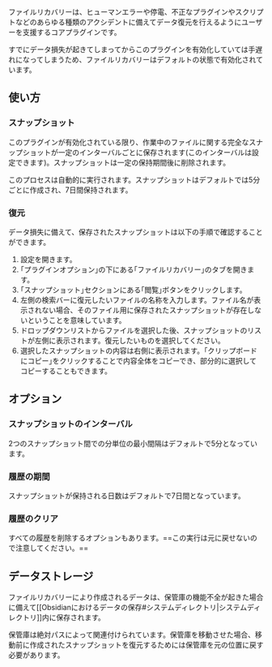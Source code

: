 ファイルリカバリーは、ヒューマンエラーや停電、不正なプラグインやスクリプトなどのあらゆる種類のアクシデントに備えてデータ復元を行えるようにユーザーを支援するコアプラグインです。

すでにデータ損失が起きてしまってからこのプラグインを有効化していては手遅れになってしまうため、ファイルリカバリーはデフォルトの状態で有効化されています。

## 使い方

### スナップショット

このプラグインが有効化されている限り、作業中のファイルに関する完全なスナップショットが一定のインターバルごとに保存されます(このインターバルは設定できます)。スナップショットは一定の保持期間後に削除されます。

このプロセスは自動的に実行されます。スナップショットはデフォルトでは5分ごとに作成され、7日間保持されます。

### 復元

データ損失に備えて、保存されたスナップショットは以下の手順で確認することができます。

1. 設定を開きます。
2. ｢プラグインオプション｣の下にある｢ファイルリカバリー｣のタブを開きます。
3. ｢スナップショット｣セクションにある｢閲覧｣ボタンをクリックします。
4. 左側の検索バーに復元したいファイルの名称を入力します。ファイル名が表示されない場合、そのファイル用に保存されたスナップショットが存在しないということを意味しています。
5. ドロップダウンリストからファイルを選択した後、スナップショットのリストが左側に表示されます。復元したいものを選択してください。
6. 選択したスナップショットの内容は右側に表示されます。｢クリップボードにコピー｣をクリックすることで内容全体をコピーでき、部分的に選択してコピーすることもできます。

## オプション

### スナップショットのインターバル

2つのスナップショット間での分単位の最小間隔はデフォルトで5分となっています。

### 履歴の期間

スナップショットが保持される日数はデフォルトで7日間となっています。

### 履歴のクリア

すべての履歴を削除するオプションもあります。==この実行は元に戻せないので注意してください。==

## データストレージ

ファイルリカバリーにより作成されるデータは、保管庫の機能不全が起きた場合に備えて[[Obsidianにおけるデータの保存#システムディレクトリ|システムディレクトリ]]内に保存されます。

保管庫は絶対パスによって関連付けられています。保管庫を移動させた場合、移動前に作成されたスナップショットを復元するためには保管庫を元の位置に戻す必要があります。